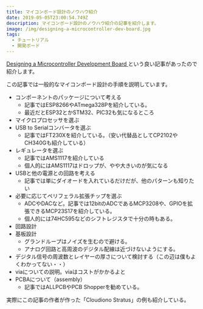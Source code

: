 ```yaml
---
title: マイコンボード設計のノウハウ紹介
date: 2019-05-05T23:00:54.749Z
description: マイコンボード設計のノウハウ紹介の記事を紹介します。
image: /img/designing-a-microcontroller-dev-board.jpg
tags:
  - チュートリアル
  - 開発ボード
---
```

[Designing a Microcontroller Development Board
](https://www.instructables.com/id/Designing-a-Microcontroller-Development-Board/)という良い記事があったので紹介します。

この記事では一般的なマイコンボード設計の手順を説明しています。

* コンポーネントのパッケージについて考える
  * 記事ではESP8266やATmega328Pを紹介している。
  * 最近だとESP32とかSTM32、PIC32も気になるところ
* マイクロプロセッサを選ぶ
* USB to Serialコンバータを選ぶ
  * 記事ではFT230Xを紹介している。（安い代替品としてCP2102やCH340Gも紹介している）
* レギュレータを選ぶ
  * 記事ではAMS1117を紹介している
  * 個人的にはAMS1117はドロップが、やや大きいのが気になる
* USBと他の電源との回路を考える
  * 記事では単にダイオードを入れているだけだが、他のパターンも知りたい
* 必要に応じてペリフェラル拡張チップを選ぶ
  * ADCやDACなど。記事では12bitのADCであるMCP3208や、GPIOを拡張できるMCP23S17を紹介している。
  * 個人的には74HC595などのシフトレジスタで十分の時もある。
* 回路設計
* 基板設計
  * グランドループはノイズを生むので避ける。
  * アナログ回路と高周波のデジタル配線は近づけないようにする。
* デジタル信号の周波数とレイヤーの厚さについて検討する（この辺は僕もよくわかってない・・）
* viaについての説明。viaはコストがかかるよと
* PCBAについて（assembly）
  * 記事ではALLPCBやPCB Shopperを勧めている。

実際にこの記事の作者が作った「Cloudiono Stratus」の例も紹介している。
